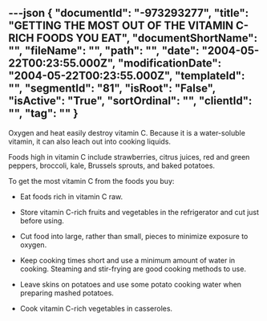 ---json
{
  "documentId": "-973293277",
  "title": "GETTING THE MOST OUT OF THE VITAMIN C-RICH FOODS YOU EAT",
  "documentShortName": "",
  "fileName": "",
  "path": "",
  "date": "2004-05-22T00:23:55.000Z",
  "modificationDate": "2004-05-22T00:23:55.000Z",
  "templateId": "",
  "segmentId": "81",
  "isRoot": "False",
  "isActive": "True",
  "sortOrdinal": "",
  "clientId": "",
  "tag": ""
}
---

Oxygen and heat easily destroy vitamin C. Because it is a water-soluble vitamin, it can also leach out into cooking liquids. 

Foods high in vitamin C include strawberries, citrus juices, red and green peppers, broccoli, kale, Brussels sprouts, and baked potatoes. 

To get the most vitamin C from the foods you buy: 

* Eat foods rich in vitamin C raw. 

* Store vitamin C-rich fruits and vegetables in the refrigerator and cut just before using. 

* Cut food into large, rather than small, pieces to minimize exposure to oxygen. 

* Keep cooking times short and use a minimum amount of water in cooking. Steaming and stir-frying are good cooking methods to use. 

* Leave skins on potatoes and use some potato cooking water when preparing mashed potatoes. 

* Cook vitamin C-rich vegetables in casseroles.
